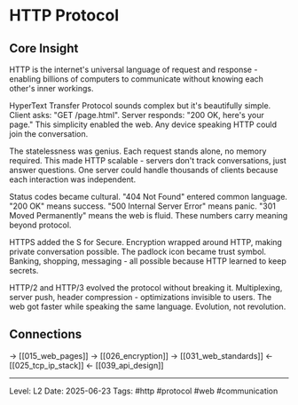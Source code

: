 # HTTP Protocol

## Core Insight
HTTP is the internet's universal language of request and response - enabling billions of computers to communicate without knowing each other's inner workings.

HyperText Transfer Protocol sounds complex but it's beautifully simple. Client asks: "GET /page.html". Server responds: "200 OK, here's your page." This simplicity enabled the web. Any device speaking HTTP could join the conversation.

The statelessness was genius. Each request stands alone, no memory required. This made HTTP scalable - servers don't track conversations, just answer questions. One server could handle thousands of clients because each interaction was independent.

Status codes became cultural. "404 Not Found" entered common language. "200 OK" means success. "500 Internal Server Error" means panic. "301 Moved Permanently" means the web is fluid. These numbers carry meaning beyond protocol.

HTTPS added the S for Secure. Encryption wrapped around HTTP, making private conversation possible. The padlock icon became trust symbol. Banking, shopping, messaging - all possible because HTTP learned to keep secrets.

HTTP/2 and HTTP/3 evolved the protocol without breaking it. Multiplexing, server push, header compression - optimizations invisible to users. The web got faster while speaking the same language. Evolution, not revolution.

## Connections
→ [[015_web_pages]]
→ [[026_encryption]]
→ [[031_web_standards]]
← [[025_tcp_ip_stack]]
← [[039_api_design]]

---
Level: L2
Date: 2025-06-23
Tags: #http #protocol #web #communication